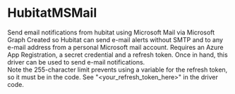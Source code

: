 # HubitatMSMail
Send email notifications from hubitat using Microsoft Mail via Microsoft Graph
Created so Hubitat can send e-mail alerts without SMTP and to any e-mail address from a personal Microsoft mail account.
Requires an Azure App Registration, a secret credential and a refresh token.  Once in hand, this driver can be used to send e-mail notifications.  
Note the 255-character limit prevents using a variable for the refresh token, so it must be in the code.  See "<your_refresh_token_here>" in the driver code.
